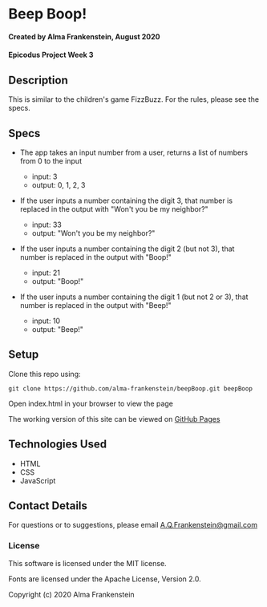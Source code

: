 # Beep Boop!

#### Created by Alma Frankenstein, August 2020
#### Epicodus Project Week 3

## Description

This is similar to the children's game FizzBuzz. For the rules, please see the specs.

## Specs

* The app takes an input number from a user, returns a list of numbers from 0 to
the input
  * input: 3
  * output: 0, 1, 2, 3

* If the user inputs a number containing the digit 3, that number is replaced in the output with "Won't you be my neighbor?"
  * input: 33
  * output: "Won't you be my neighbor?"

* If the user inputs a number containing the digit 2 (but not 3), that number is replaced in the output with "Boop!"
  * input: 21
  * output: "Boop!"

* If the user inputs a number containing the digit 1 (but not 2 or 3), that number is replaced in the output with "Beep!"
  * input: 10
  * output: "Beep!"

## Setup

Clone this repo using:

```git clone https://github.com/alma-frankenstein/beepBoop.git beepBoop```

Open index.html in your browser to view the page

The working version of this site can be viewed on [GitHub Pages](https://alma-frankenstein.github.io/beepBoop/)

## Technologies Used

* HTML
* CSS
* JavaScript

## Contact Details

For questions or to suggestions, please email A.Q.Frankenstein@gmail.com

### License

This software is licensed under the MIT license.

Fonts are licensed under the Apache License, Version 2.0.

Copyright (c) 2020 Alma Frankenstein
